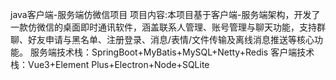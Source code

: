 java客户端-服务端仿微信项目
项目内容:本项目基于客户端-服务端架构，开发了一款仿微信的桌面即时通讯软件，涵盖联系人管理、账号管理与聊天功能，支持群聊、好友申请与黑名单、注册登录、消息/表情/文件传输及离线消息推送等核心功能。
服务端技术栈：SpringBoot+MyBatis+MySQL+Netty+Redis
客户端技术栈：Vue3+Element Plus+Electron+Node+SQLite
